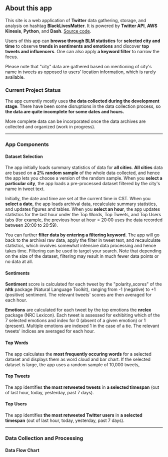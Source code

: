 
## About this app

This site is a web application of **Twitter** data gathering, storage, and analysis on hashtag **BlackLivesMatter**. It is powered by **Twitter API**, **AWS Kinesis**, **Python**, and **Dash**. [Source code](https://github.com/kotamine/dash_BLM_tracker). 

Users of this app can **browse through BLM statistics** for **selected city and time** to observe **trends in sentiments and emotions** and discover **top tweets and influencers**. One can also apply **a keyword filter** to narrow the focus. 

Please note that "city" data are gathered based on mentioning of city's name in tweets as opposed to users' location information, which is rarely available.  



### Current Project Status 

The app currently mostly uses **the data collected during the development stage**. There have been some disruptions in the data collection process, so **the data are quite incomplete for some dates and hours.**  

More complete data can be incorporated once the data archives are collected and organized (work in progress).  


---

### App Components

#### Dataset Selection

The app initially loads summary statistics of data for **all cities**.  **All cities** data are based on **a 2% random sample** of the whole data collected, and hence the app lets you choose a version of the random sample. When you **select a particular city**, the app loads a pre-processed dataset filtered by the city's name in tweet text.  

Initially, the date and time are set at the current time in CST. When you **select a date**, the app loads archival data, recalculate summary statistics, and updates figures and tables. When you **select an hour**, the app updates statistics for the last hour under the Top Words, Top Tweets, and Top Users tabs  (for example, the previous hour at hour = 20:00 uses the data recorded between 20:00 to 20:59).  

You can further **filter data by entering a filtering keyword**. The app will go back to the archival raw data, apply the filter in tweet text, and recaulculate statistics, which involves somewhat intensive data processing and hence takes time. Filtering can be used to target your search. Note that depending on the size of the dataset, filtering may result in much fewer data points or no data at all. 


#### Sentiments

**Sentiment** score is calculated for each tweet by the "polarity_scores" of the **nltk** package (Natural Language Toolkit), ranging from -1 (negative) to +1 (positive) sentiment. The relevant tweets' scores are then averaged for each hour. 

**Emotions** are calculated for each tweet by the top emotions the **nrclex** package (NRC Lexicon). Each tweet is assessed for exhibiting which of the 7 selected emotions and index for 0 (absent of a given emotion) or 1 (present). Multiple emotions are indexed 1 in the case of a tie. The relevant tweets' indices are averaged for each hour.   


#### Top Words

The app calculates the **most frequently occuring words** for a selected dataset and displays them as word cloud and bar chart.  If the selected dataset is large, the app uses a random sample of 10,000 tweets, 



#### Top Tweets

The app identifies **the most retweeted tweets** in **a selected timespan** (out of last hour, today, yesterday, past 7 days). 


#### Top Users


The app identifies **the most retweeted Twitter users** in **a selected timespan** (out of last hour, today, yesterday, past 7 days). 



--- 
### Data Collection and Processing
#### Data Flow Chart
